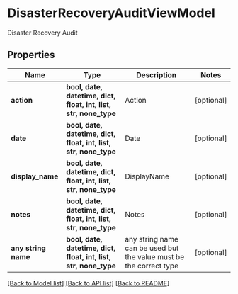 # DisasterRecoveryAuditViewModel

Disaster Recovery Audit

## Properties
Name | Type | Description | Notes
------------ | ------------- | ------------- | -------------
**action** | **bool, date, datetime, dict, float, int, list, str, none_type** | Action | [optional] 
**date** | **bool, date, datetime, dict, float, int, list, str, none_type** | Date | [optional] 
**display_name** | **bool, date, datetime, dict, float, int, list, str, none_type** | DisplayName | [optional] 
**notes** | **bool, date, datetime, dict, float, int, list, str, none_type** | Notes | [optional] 
**any string name** | **bool, date, datetime, dict, float, int, list, str, none_type** | any string name can be used but the value must be the correct type | [optional]

[[Back to Model list]](../README.md#documentation-for-models) [[Back to API list]](../README.md#documentation-for-api-endpoints) [[Back to README]](../README.md)



